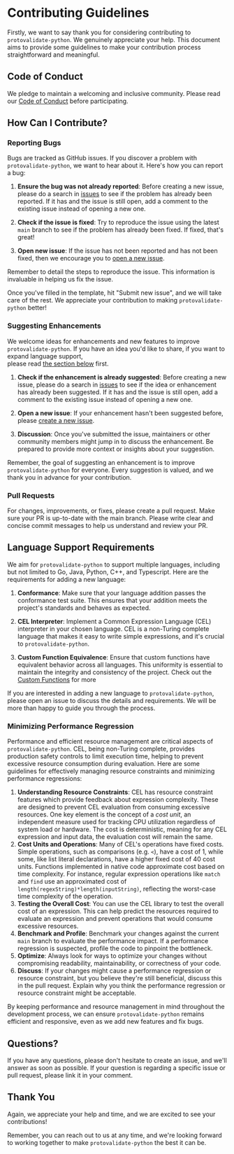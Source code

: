 # Contributing Guidelines

Firstly, we want to say thank you for considering contributing
to `protovalidate-python`. We genuinely appreciate your help. This document aims to
provide some guidelines to make your contribution process straightforward and
meaningful.

## Code of Conduct

We pledge to maintain a welcoming and inclusive community. Please read
our [Code of Conduct][code-of-conduct] before participating.

## How Can I Contribute?

### Reporting Bugs

Bugs are tracked as GitHub issues. If you discover a problem
with `protovalidate-python`, we want to hear about it. Here's how you can report a bug:

1. __Ensure the bug was not already reported__: Before creating a new issue,
   please do a search
   in [issues][issues] to see if
   the problem has already been reported. If it has and the issue is still open,
   add a comment to the existing issue instead of opening a new one.

2. __Check if the issue is fixed__: Try to reproduce the issue using the
   latest `main` branch to see if the problem has already been fixed. If fixed,
   that's great!

3. __Open new issue__: If the issue has not been reported and has not been
   fixed, then we encourage you to [open a new issue][file-bug].

Remember to detail the steps to reproduce the issue. This information is
invaluable in helping us fix the issue.

Once you've filled in the template, hit "Submit new issue", and we will take
care of the rest. We appreciate your contribution to making `protovalidate-python`
better!

### Suggesting Enhancements

We welcome ideas for enhancements and new features to improve `protovalidate-python`.
If you have an idea you'd like to share, if you want to expand language
support,  
please read [the section below](#language-support-requirements) first.

1. __Check if the enhancement is already suggested__: Before creating a new
   issue, please do a search
   in [issues][issues] to see if
   the idea or enhancement has already been suggested. If it has and the issue
   is still open, add a comment to the existing issue instead of opening a new
   one.

2. __Open a new issue__: If your enhancement hasn't been suggested before,
   please [create a new issue][file-feature-request].

3. __Discussion__: Once you've submitted the issue, maintainers or other
   community members might jump in to discuss the enhancement. Be prepared to
   provide more context or insights about your suggestion.

Remember, the goal of suggesting an enhancement is to improve `protovalidate-python`
for everyone. Every suggestion is valued, and we thank you in advance for your
contribution.

### Pull Requests

For changes, improvements, or fixes, please create a pull request. Make sure
your PR is up-to-date with the main branch. Please write clear and concise
commit messages to help us understand and review your PR.

## Language Support Requirements

We aim for `protovalidate-python` to support multiple languages, including but not
limited to Go, Java, Python, C++, and Typescript. Here are the requirements for
adding a new language:

1. __Conformance__: Make sure that your language addition passes the conformance
   test suite. This ensures that your addition meets the project's standards and
   behaves as expected.

2. __CEL Interpreter__: Implement a Common Expression Language (CEL) interpreter
   in your chosen language. CEL is a non-Turing complete language that makes it
   easy to write simple expressions, and it's crucial to `protovalidate-python`.

3. __Custom Function Equivalence__: Ensure that custom functions have equivalent
   behavior across all languages. This uniformity is essential to maintain the
   integrity and consistency of the project. Check out
   the [Custom Functions][custom-funcs] for more

If you are interested in adding a new language to `protovalidate-python`, please open
an issue to discuss the details and requirements. We will be more than happy to
guide you through the process.

### Minimizing Performance Regression

Performance and efficient resource management are critical aspects
of `protovalidate-python`. CEL, being non-Turing complete, provides production safety
controls to limit execution time, helping to prevent excessive resource
consumption during evaluation. Here are some guidelines for effectively managing
resource constraints and minimizing performance regressions:

1. __Understanding Resource Constraints__: CEL has resource constraint features
   which provide feedback about expression complexity. These are designed to
   prevent CEL evaluation from consuming excessive resources. One key element is
   the concept of a _cost unit_, an independent measure used for tracking CPU
   utilization regardless of system load or hardware. The cost is deterministic,
   meaning for any CEL expression and input data, the evaluation cost will
   remain the same.
2. __Cost Units and Operations__: Many of CEL's operations have fixed costs.
   Simple operations, such as comparisons (e.g. `<`), have a cost of 1, while
   some, like list literal declarations, have a higher fixed cost of 40 cost
   units. Functions implemented in native code approximate cost based on time
   complexity. For instance, regular expression operations like `match`
   and `find` use an approximated cost
   of `length(regexString)*length(inputString)`, reflecting the worst-case time
   complexity of the operation.
3. __Testing the Overall Cost__: You can use the CEL library to test the overall
   cost of an expression. This can help predict the resources required to
   evaluate an expression and prevent operations that would consume excessive
   resources.
4. __Benchmark and Profile__: Benchmark your changes against the current `main`
   branch to evaluate the performance impact. If a performance regression is
   suspected, profile the code to pinpoint the bottleneck.
5. __Optimize__: Always look for ways to optimize your changes without
   compromising readability, maintainability, or correctness of your code.
6. __Discuss__: If your changes might cause a performance regression or resource
   constraint, but you believe they're still beneficial, discuss this in the
   pull request. Explain why you think the performance regression or resource
   constraint might be acceptable.

By keeping performance and resource management in mind throughout the
development process, we can ensure `protovalidate-python` remains efficient and
responsive, even as we add new features and fix bugs.

## Questions?

If you have any questions, please don't hesitate to create an issue, and we'll
answer as soon as possible. If your question is regarding a specific issue or
pull request, please link it in your comment.

## Thank You

Again, we appreciate your help and time, and we are excited to see your
contributions!

Remember, you can reach out to us at any time, and we're looking forward to
working together to make `protovalidate-python` the best it can be.

[code-of-conduct]: https://github.com/bufbuild/protovalidate/tree/main/.github/CODE_OF_CONDUCT.md
[issues]: https://github.com/bufbuild/protovalidate-python/issues
[file-bug]: https://github.com/bufbuild/protovalidate-python/issues/new?assignees=&labels=Bug&template=bug_report.md&title=%5BBUG%5D
[custom-funcs]: https://github.com/bufbuild/protovalidate/tree/main/docs/cel.md#custom-library-in-protovalidate
[file-feature-request]: https://github.com/bufbuild/protovalidate-python/issues/new?assignees=&labels=Feature&template=feature_request.md&title=%5BFeature+Request%5D
[cel-spec]: https://github.com/google/cel-spec
